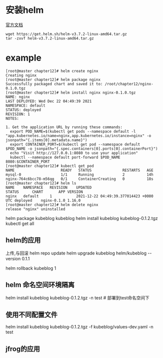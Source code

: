 # 安装helm
[官方文档](https://helm.sh/zh/docs/intro/install/)
```shell
wget https://get.helm.sh/helm-v3.7.2-linux-amd64.tar.gz
tar -zxvf helm-v3.7.2-linux-amd64.tar.gz 
```

# example
```shell
[root@master chapter12]# helm create nginx
Creating nginx
[root@master chapter12]# helm package nginx
Successfully packaged chart and saved it to: /root/chapter12/nginx-0.1.0.tgz
[root@master chapter12]# helm install nginx nginx-0.1.0.tgz
NAME: nginx
LAST DEPLOYED: Wed Dec 22 04:49:39 2021
NAMESPACE: default
STATUS: deployed
REVISION: 1
NOTES:

1. Get the application URL by running these commands:
  export POD_NAME=$(kubectl get pods --namespace default -l "app.kubernetes.io/name=nginx,app.kubernetes.io/instance=nginx" -o jsonpath="{.items[0].metadata.name}")
  export CONTAINER_PORT=$(kubectl get pod --namespace default $POD_NAME -o jsonpath="{.spec.containers[0].ports[0].containerPort}")
  echo "Visit http://127.0.0.1:8080 to use your application"
  kubectl --namespace default port-forward $POD_NAME 8080:$CONTAINER_PORT
[root@master chapter12]# kubectl get pod 
NAME                     READY   STATUS              RESTARTS   AGE
mysql-0                  1/1     Running             2          14h
nginx-764c6bcc78-m56qg   0/1     ContainerCreating   0          18s
[root@master chapter12]# helm ls
NAME 	NAMESPACE	REVISION	UPDATED                                	STATUS  	CHART      	APP VERSION
nginx	default  	1       	2021-12-22 04:49:39.377014423 +0000 UTC	deployed	nginx-0.1.0	1.16.0     
[root@master chapter12]# helm delete nginx
release "nginx" uninstalled
```

helm package kubeblog kubeblog
helm install kubeblog kubeblog-0.1.2.tgz
kubectl get all


## helm的应用
上传,与回滚
helm repo update
helm upgrade kubeblog helm/kubeblog --version 0.1.1

helm rollback kubeblog 1

## helm 命名空间环境隔离
helm install kubeblog kubeblog-0.1.2.tgz -n test # 部署到test命名空间下

## 使用不同配置文件
helm install kubeblog kubeblog-0.1.2.tgz -f kubeblog/values-dev.yaml -n test 

## jfrog的应用

